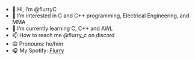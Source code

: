 - 👋 Hi, I’m @flurryC
- 👀 I’m interested in C and C++ programming, Electrical Engineering, and MMA
- 🌱 I’m currently learning C, C++ and AWL
- 📫 How to reach me @flurry_c on discord
- 😄 Pronouns: he/him
- 🎧 My Spotify: [Flurry](spotify.com/user/nauyslhlqf6ry61fmrfdnc1px)
